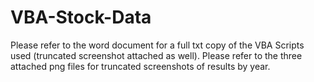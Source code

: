 # VBA-Stock-Data
Please refer to the word document for a full txt copy of the VBA Scripts used (truncated screenshot attached as well). 
Please refer to the three attached png files for truncated screenshots of results by year. 
